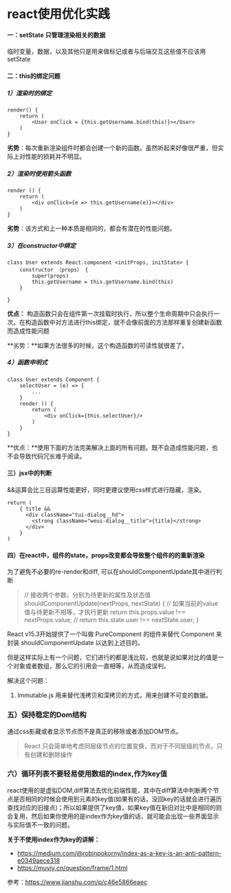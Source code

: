 # react使用优化实践

#### 一：setState 只管理渲染相关的数据

临时变量，数据，以及其他只是用来做标记或者与后端交互这些值不应该用setState

#### 二：this的绑定问题

##### 1）渲染时的绑定

```
render() {
    return (
        <User onClick = {this.getUsername.bind(this)}></User>
    )
}
```

**劣势**：每次重新渲染组件时都会创建一个新的函数。虽然听起来好像很严重，但实际上对性能的损耗并不明显。

##### 2）渲染时使用箭头函数

```
render () {
    return (
    	<div onClick={e => this.getUsername(e)}></div>
    )
}
```

**劣势**：该方式和上一种本质是相同的，都会有潜在的性能问题。

##### 3）在constructor中绑定

```
class User extends React.component <initProps, initState> {
    constructor （props） {
        super(props)
        this.getUsername = this.getUsername.bind(this)
    }
    
}
```

**优点：** 构造函数只会在组件第一次挂载时执行，所以整个生命周期中只会执行一次。在构造函数中对方法进行this绑定，就不会像前面的方法那样重复创建新函数而造成性能问题

**劣势：**如果方法很多的时候，这个构造函数的可读性就很差了。

##### 4）函数申明式

```
class User extends Component {
    selectUser = (e) => {
        ...
    }
    render () {
        return (
        	<div onClick={this.selectUser}/>
        )
    }
}
```

**优点：**使用下面的方法完美解决上面的所有问题。既不会造成性能问题，也不会导致代码冗长难于阅读。

#### 三）jsx中的判断

&&运算会比三目运算性能更好，同时更建议使用css样式进行隐藏，渲染。

```
return (
    { title &&
      <div className="tui-dialog__hd">
        <strong className="weui-dialog__title">{title}</strong>
      </div>
    }
)
```

#### 四）在react中，组件的state，props改变都会导致整个组件的的重新渲染

为了避免不必要的re-render和diff, 可以在shouldComponentUpdate其中进行判断

> // 接收两个参数，分别为待更新的属性及状态值
> shouldComponentUpdate(nextProps, nextState) {
>  // 如果当前的value值与待更新不相等，才执行更新
>  return this.props.value !== nextProps.value;
>  // return this.state.user !== nextState.user;
> }

React v15.3开始提供了一个叫做 PureComponent 的组件来替代 Component 来封装 shouldComponentUpdate 以达到上述目的。

但是这样实际上有一个问题，它们进行的都是浅比较，也就是说如果对比的值是一个对象或者数组，那么它的引用会一直相等，从而造成误判。

解决这个问题：

1. Immutable.js 用来替代浅拷贝和深拷贝的方式，用来创建不可变的数据。

### 五）保持稳定的Dom结构

通过css影藏或者显示节点而不是真正的移除或者添加DOM节点。

> React 只会简单地考虑同层级节点的位置变换，而对于不同层级的节点，只有创建和删除操作

### 六）循环列表不要轻易使用数组的index,作为key值

react使用的是虚拟DOM,diff算法去优化前端性能，其中在diff算法中判断两个节点是否相同的时候会使用到元素的key值(如果有的话，没回key的话就会进行遍历查找对应的旧接点)；所以如果提供了key值，如果key值在新旧对比中是相同的则会复用，然后如果你使用的是index作为key值的话，就可能会出现一些界面显示与实际值不一致的问题。


**关于不使用index作为key的讲解：**

- https://medium.com/@robinpokorny/index-as-a-key-is-an-anti-pattern-e0349aece318
- https://muyiy.cn/question/frame/1.html



参考：<https://www.jianshu.com/p/c46e5866eaec>